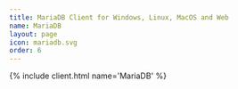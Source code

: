 ```yaml
---
title: MariaDB Client for Windows, Linux, MacOS and Web
name: MariaDB
layout: page
icon: mariadb.svg
order: 6
---
```


{% include client.html name='MariaDB' %}
